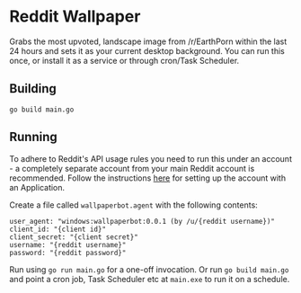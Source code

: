 # Reddit Wallpaper

Grabs the most upvoted, landscape image from /r/EarthPorn within the last 24 hours and sets it as your current  desktop background. You can run this once, or install it as a service or through cron/Task Scheduler.

## Building

`go build main.go`

## Running

To adhere to Reddit's API usage rules you need to run this under an account - a completely separate account from your main Reddit account is recommended. Follow the instructions [here](https://turnage.gitbooks.io/graw/content/chapter1.html) for setting up the account with an Application.

Create a file called `wallpaperbot.agent` with the following contents:

```
user_agent: "windows:wallpaperbot:0.0.1 (by /u/{reddit username})"
client_id: "{client id}"
client_secret: "{client secret}"
username: "{reddit username}"
password: "{reddit password}"
```

Run using `go run main.go` for a one-off invocation. Or run `go build main.go` and point a cron job, Task Scheduler etc at `main.exe` to run it on a schedule.
